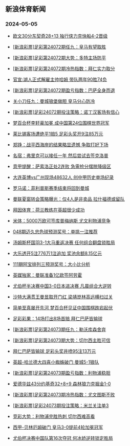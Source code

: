 ## 新浪体育新闻 
### 2024-05-05

+ [欧文30分东契奇28+13 独行侠力克快船4-2晋级](https://sports.sina.com.cn/basketball/nba/2024-05-04/doc-inatztcf3797657.shtml)

+ [[新浪彩票]足彩第24072期任九：皇马有望取胜](https://sports.sina.com.cn/l/2024-05-04/doc-inatzhpm3995546.shtml)

+ [[新浪彩票]足彩第24072期大势：多特主场防平](https://sports.sina.com.cn/l/2024-05-04/doc-inatzhpm3995411.shtml)

+ [[新浪彩票]足彩第24072期冷热指数：拜仁实力取分](https://sports.sina.com.cn/l/2024-05-04/doc-inatzhpi5668718.shtml)

+ [官宣:湖人正式解雇主帅哈姆 带队两年90胜74负](https://sports.sina.com.cn/basketball/nba/2024-05-04/doc-inatztcc5450700.shtml)

+ [[新浪彩票]足彩第24072期盈亏指数：巴萨全身而退](https://sports.sina.com.cn/l/2024-05-04/doc-inatzhpi5668526.shtml)

+ [关小刀任九：曼城狼堡做胆 皇马分心防冷](https://sports.sina.com.cn/l/2024-05-04/doc-inauacsx5271448.shtml)

+ [[新浪彩票]足彩24072期投注策略：诺丁汉客场有信心](https://sports.sina.com.cn/l/2024-05-04/doc-inatzhpm3995736.shtml)

+ [梦百合杯李轩豪加冕 成中国第24位围棋世界冠军](https://sports.sina.com.cn/go/2024-05-04/doc-inauacsz3602634.shtml)

+ [莱比锡客场遭绝平1赔5 足彩头奖开9注85万元](https://sports.sina.com.cn/l/2024-05-04/doc-inatzhpm3994797.shtml)

+ [郑铮：战平西海岸的结果略显遗憾 争取打好下场](https://sports.sina.com.cn/china/j/2024-05-04/doc-inauaqht5072121.shtml)

+ [名宿：弗里克可以接任一年 然后尝试去签克洛普](https://sports.sina.com.cn/g/2024-05-04/doc-inauaqhv3386589.shtml)

+ [意甲提醒：萨索洛正处2连败 急需抢分摆脱降级区](https://sports.sina.com.cn/l/2024-05-04/doc-inatztcf3780687.shtml)

+ [大连英博vs广州现场48632人 创中甲历史单场纪录](https://sports.sina.com.cn/china/b/2024-05-04/doc-inauaqhv3367092.shtml)

+ [罗马诺：菲利普斯赛季结束将回到曼城](https://sports.sina.com.cn/g/2024-05-04/doc-inauaqht5057189.shtml)

+ [曼联夏窗转会策略曝光：仅4人是非卖品 拉什福德或留队](https://sports.sina.com.cn/g/pl/2024-04-30/doc-inatriqt2123897.shtml)

+ [拜因体育：荷兰教练在英超很少成功](https://sports.sina.com.cn/g/2024-04-30/doc-inatprfr1079288.shtml)

+ [米体：5000万欧可签库普梅纳斯 尤文利物浦竞争](https://sports.sina.com.cn/g/2024-05-04/doc-inauaqht5059644.shtml)

+ [048期迈久忠色球预测奖号：单挑一注推荐](https://sports.sina.com.cn/l/2024-04-30/doc-inatqnmf0729578.shtml)

+ [汤姆斯杯国羽3-1大马重返决赛 任何组合翻盘锁胜局](https://sports.sina.com.cn/others/badmin/2024-05-04/doc-inauaqht5064756.shtml)

+ [大乐透开5注776万1注追加 奖池余额8.15亿元](https://sports.sina.com.cn/l/2024-05-04/doc-inauauqt3278515.shtml)

+ [111期阿宝排列三预测奖号：大小比分析](https://sports.sina.com.cn/l/2024-04-30/doc-inatqwyz0587066.shtml)

+ [英媒独家：曼联准备1亿欧签阿劳霍](https://sports.sina.com.cn/g/2024-04-30/doc-inatprfr1076131.shtml)

+ [尤伯杯半决赛中国3-0日本进决赛 凡晨组合大逆转](https://sports.sina.com.cn/others/badmin/2024-05-04/doc-inatzxmc3670174.shtml)

+ [沙特大满贯王曼昱取开门红 梁靖崑林高远横扫过关](https://sports.sina.com.cn/others/pingpang/2024-05-04/doc-inauaqht5060329.shtml)

+ [简单至真屡开先河 梦百合杯见证中国围棋跌宕起伏](https://sports.sina.com.cn/go/2024-05-04/doc-inauaiyx3479411.shtml)

+ [足彩彩果：14场打出8场首赔 拜仁巴萨皆输球](https://sports.sina.com.cn/l/2024-05-05/doc-inaucrui2817259.shtml)

+ [[新浪彩票]足彩第24073期任九：勒沃库森舍弃](https://sports.sina.com.cn/l/2024-05-05/doc-inauauqr4951847.shtml)

+ [[新浪彩票]足彩第24073期大势：切尔西主胜可信](https://sports.sina.com.cn/l/2024-05-05/doc-inauauqr4951566.shtml)

+ [拜仁巴萨皆输球 足彩头奖井喷95注13万元](https://sports.sina.com.cn/l/2024-05-05/doc-inaucrui2817259.shtml)

+ [英超-哈兰德大四喜小蜘蛛破门 曼城5-1狼队](https://sports.sina.com.cn/g/pl/2024-05-05/doc-inaucruf4497602.shtml)

+ [[新浪彩票]足彩第24073期盈亏指数：利物浦稳胆](https://sports.sina.com.cn/l/2024-05-05/doc-inauauqr4952997.shtml)

+ [爱德华兹43分约基奇32+8+9 森林狼力克掘金1-0](https://sports.sina.com.cn/basketball/nba/2024-05-05/doc-inaucwaf2723409.shtml)

+ [[新浪彩票]足彩第24073期冷热指数：尤文图斯不败](https://sports.sina.com.cn/l/2024-05-05/doc-inaucruf4490243.shtml)

+ [[新浪彩票]足彩24073期投注策略：米兰关注单3](https://sports.sina.com.cn/l/2024-05-04/doc-inauauqt3279450.shtml)

+ [竞彩大势：利物浦完胜热刺 切尔西难高看](https://sports.sina.com.cn/l/2024-05-05/doc-inaucruf4490373.shtml)

+ [西甲-贝林厄姆破门 皇马3-0提前4轮加冕冠军](https://sports.sina.com.cn/g/laliga/2024-05-05/doc-inaucrui2823089.shtml)

+ [尤伯杯决赛中国队第16次夺冠 何冰娇逆转锁定胜局](https://sports.sina.com.cn/others/badmin/2024-05-05/doc-inaueakc2610746.shtml)

